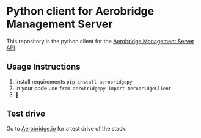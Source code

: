 # Python client for Aerobridge Management Server

This repository is the python client for the [Aerobridge Management Server API](https://redocly.github.io/redoc/?url=https://raw.githubusercontent.com/openskies-sh/aerobridge/master/api/aerobridge-1.0.0.resolved.yaml).

## Usage Instructions

1. Install requirements `pip install aerobridgepy`
2. In your code use `from aerobridgepy import AerobridgeClient`
3. 🎉

## Test drive

Go to [Aerobridge.io](https://www.aerobridge.io) for a test drive of the stack.
